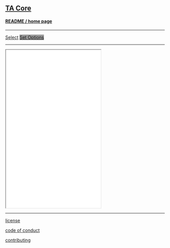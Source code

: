 ## [TA Core]( index.html )

#### [README / home page]( #README.md )

***

[<span class="button" >Select</span>]( #menu.md ) [<span class="button"  style=background-color:#999; >Set Options</span>]( #menu-set-options.md )

***

<iframe id=menuIframe src=menu-set-options.html class=ifr onload=menuIframe.contentWindow.colorWell.value="#ffffff" style=height:500px; ></iframe>

***

[license]( #license.md )

[code of conduct]( #code-of-conduct.md )

[contributing]( #contributing.md )


